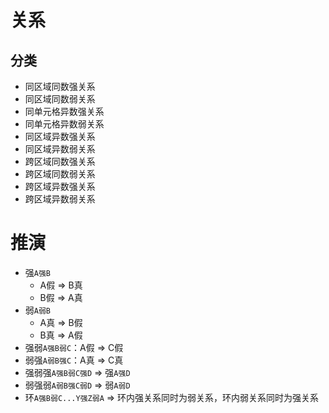 # 关系

## 分类
- 同区域同数强关系
- 同区域同数弱关系
- 同单元格异数强关系
- 同单元格异数弱关系
- 同区域异数强关系
- 同区域异数弱关系
- 跨区域同数强关系
- 跨区域同数弱关系
- 跨区域异数强关系
- 跨区域异数弱关系

# 推演
- 强`A强B`
  - A假 => B真
  - B假 => A真
- 弱`A弱B`
  - A真 => B假 
  - B真 => A假 
- 强弱`A强B弱C`：A假 => C假
- 弱强`A弱B强C`：A真 => C真
- 强弱强`A强B弱C强D` => 强`A强D`
- 弱强弱`A弱B强C弱D` => 弱`A弱D`
- 环`A强B弱C...Y强Z弱A` => 环内强关系同时为弱关系，环内弱关系同时为强关系